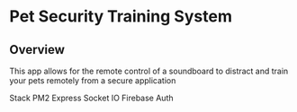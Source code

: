 # Pet Security Training System

## Overview
This app allows for the remote control of a soundboard to distract and train your pets remotely from a secure application

Stack
    PM2
    Express
    Socket IO
    Firebase Auth
